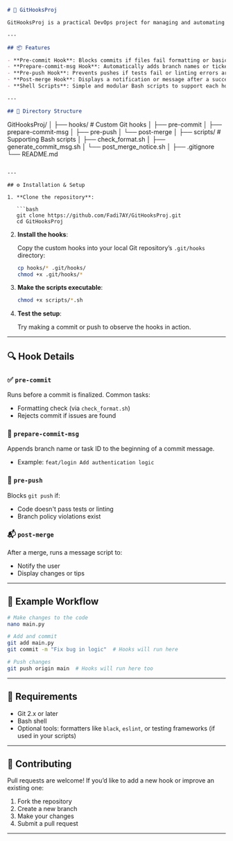 

```markdown
# 🔐 GitHooksProj

GitHooksProj is a practical DevOps project for managing and automating Git workflows using custom Git hooks. The project includes implementations of common hooks such as `pre-commit`, `prepare-commit-msg`, `pre-push`, and `post-merge`. These hooks enforce coding standards, improve collaboration, and prevent common Git issues across your development team.

---

## 📦 Features

- **Pre-commit Hook**: Blocks commits if files fail formatting or basic checks.
- **Prepare-commit-msg Hook**: Automatically adds branch names or ticket IDs to commit messages.
- **Pre-push Hook**: Prevents pushes if tests fail or linting errors are found.
- **Post-merge Hook**: Displays a notification or message after a successful merge.
- **Shell Scripts**: Simple and modular Bash scripts to support each hook logic.

---

## 📁 Directory Structure

```

GitHooksProj/
│
├── hooks/                  # Custom Git hooks
│   ├── pre-commit
│   ├── prepare-commit-msg
│   ├── pre-push
│   └── post-merge
│
├── scripts/                # Supporting Bash scripts
│   ├── check\_format.sh
│   ├── generate\_commit\_msg.sh
│   └── post\_merge\_notice.sh
│
├── .gitignore
└── README.md

````

---

## ⚙️ Installation & Setup

1. **Clone the repository**:

   ```bash
   git clone https://github.com/Fadi7AY/GitHooksProj.git
   cd GitHooksProj
````

2. **Install the hooks**:

   Copy the custom hooks into your local Git repository’s `.git/hooks` directory:

   ```bash
   cp hooks/* .git/hooks/
   chmod +x .git/hooks/*
   ```

3. **Make the scripts executable**:

   ```bash
   chmod +x scripts/*.sh
   ```

4. **Test the setup**:

   Try making a commit or push to observe the hooks in action.

---

## 🔍 Hook Details

### ✅ `pre-commit`

Runs before a commit is finalized. Common tasks:

* Formatting check (via `check_format.sh`)
* Rejects commit if issues are found

### 📝 `prepare-commit-msg`

Appends branch name or task ID to the beginning of a commit message.

* Example: `feat/login Add authentication logic`

### 🚫 `pre-push`

Blocks `git push` if:

* Code doesn't pass tests or linting
* Branch policy violations exist

### 📬 `post-merge`

After a merge, runs a message script to:

* Notify the user
* Display changes or tips

---

## 🧪 Example Workflow

```bash
# Make changes to the code
nano main.py

# Add and commit
git add main.py
git commit -m "Fix bug in logic"  # Hooks will run here

# Push changes
git push origin main  # Hooks will run here too
```

---

## 🧰 Requirements

* Git 2.x or later
* Bash shell
* Optional tools: formatters like `black`, `eslint`, or testing frameworks (if used in your scripts)

---

## 🤝 Contributing

Pull requests are welcome! If you’d like to add a new hook or improve an existing one:

1. Fork the repository
2. Create a new branch
3. Make your changes
4. Submit a pull request

---



